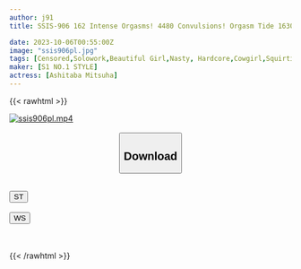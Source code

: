 ```yaml
---
author: j91
title: SSIS-906 162 Intense Orgasms! 4480 Convulsions! Orgasm Tide 1630cc! Eros Awakening First Large/Convulsive/Convulsive Special Mitsuha Asuha

date: 2023-10-06T00:55:00Z
image: "ssis906pl.jpg"
tags: [Censored,Solowork,Beautiful Girl,Nasty, Hardcore,Cowgirl,Squirting,Acme · Orgasm	]
maker: [S1 NO.1 STYLE]
actress: [Ashitaba Mitsuha]
---
```



{{< rawhtml >}}

<div class="video" data-videoid="OoowoM1DzxTZB03">
    <a href="javascript:;">
        <img src="https://my.j91.asia/posts/ssis906pl/ssis906pl.jpg" width="WIDTH" height="HEIGHT" alt="ssis906pl.mp4" loading="lazy">
    </a>
</div>

<script type="text/javascript" src="https://j91.asia/asset/on-demand-st.js"></script>

<br>
  <link rel="stylesheet" href="https://j91.asia/asset/bs5.css">
  
  <center>
  <button class="btn btn-primary" type="button" data-bs-toggle="collapse" data-bs-target=".multi-collapse" aria-expanded="false" aria-controls="multiCollapseExample1 multiCollapseExample2"><h2>Download</h2></button></center>
</p>
<div class="row">
  <div class="col">
    <div class="collapse multi-collapse" id="multiCollapseExample1">
      <div class="card card-body">
	      	      <br>
<div class="buttons">  
<a href="https://streamtape.to/v/OoowoM1DzxTZB03"><button class="btn-hover color-3"><i class="fa fa-download"></i> ST</button></a></div>
    </div>
  </div>
</div>
  <div class="col">
    <div class="collapse multi-collapse" id="multiCollapseExample2">
      <div class="card card-body">
	      <br>
<div class="buttons">
    <a href="https://wolfstream.tv/1zbrsf57uwut"><button class="btn-hover color-9"><i class="fa fa-download"></i> WS</button></a></div>
<br><br>
      </div>
    </div>
  </div>
</div>

{{< /rawhtml >}}

